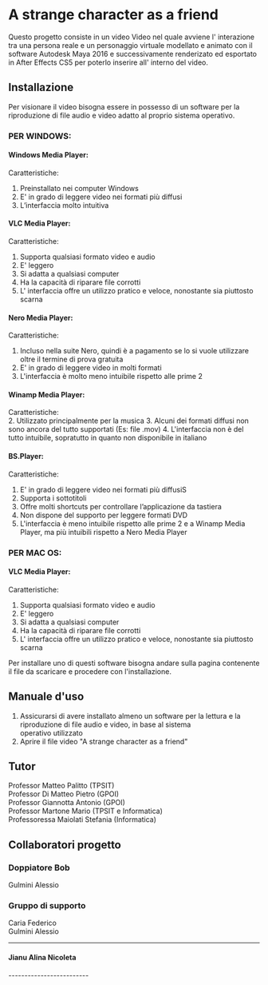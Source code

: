# A strange character as a friend
Questo progetto consiste in un video Video nel quale avviene l' interazione tra una persona reale e un personaggio virtuale modellato e animato con il software Autodesk Maya 2016 e successivamente renderizato ed esportato in After Effects CS5 per poterlo inserire all' interno del video.


## Installazione
Per visionare il video bisogna essere in possesso di un software per la riproduzione di file audio e video adatto al proprio sistema operativo.


### PER WINDOWS:

#### Windows Media Player:
Caratteristiche:
  1. Preinstallato nei computer Windows
  3. E' in grado di leggere video nei formati più diffusi
  2. L’interfaccia molto intuitiva 

#### VLC Media Player:
Caratteristiche:
  1. Supporta qualsiasi formato video e audio
  2. E' leggero
  3. Si adatta a qualsiasi computer
  4. Ha la capacità di riparare file corrotti
  5. L' interfaccia offre un utilizzo pratico e veloce, nonostante sia piuttosto scarna

#### Nero Media Player:
Caratteristiche:
  1. Incluso nella suite Nero, quindi è a pagamento se lo si vuole utilizzare oltre il termine di prova gratuita
  2. E' in grado di leggere video in molti formati
  3. L'interfaccia è molto meno intuibile rispetto alle prime 2

#### Winamp Media Player:
Caratteristiche:  
  2. Utilizzato principalmente per la musica
  3. Alcuni dei formati diffusi non sono ancora del tutto supportati (Es: file .mov)
  4. L'interfaccia non è del tutto intuibile, sopratutto in quanto non disponibile in italiano

#### BS.Player:
Caratteristiche:
  1. E' in grado di leggere video nei formati più diffusiS
  2. Supporta i sottotitoli
  3. Offre molti shortcuts per controllare l’applicazione da tastiera
  4. Non dispone del supporto per leggere formati DVD
  5. L'interfaccia è meno intuibile rispetto alle prime 2 e a Winamp Media Player, ma più intuibili rispetto a Nero Media Player


### PER MAC OS:

#### VLC Media Player:
Caratteristiche:
  1. Supporta qualsiasi formato video e audio
  2. E' leggero
  3. Si adatta a qualsiasi computer
  4. Ha la capacità di riparare file corrotti
  5. L' interfaccia offre un utilizzo pratico e veloce, nonostante sia piuttosto scarna

Per installare uno di questi software bisogna andare sulla pagina contenente il file da scaricare e procedere con l'installazione.

## Manuale d'uso
1. Assicurarsi di avere installato almeno un software per la lettura e la riproduzione di file audio e video, in base al sistema     
   operativo utilizzato
2. Aprire il file video "A strange character as a friend"

## Tutor
Professor Matteo Palitto (TPSIT)       
Professor Di Matteo Pietro (GPOI)           
Professor Giannotta Antonio (GPOI)          
Professor Martone Mario (TPSIT e Informatica)         
Professoressa Maiolati Stefania (Informatica)          


## Collaboratori progetto
### Doppiatore Bob
Gulmini Alessio<br>

### Gruppo di supporto
Caria Federico<br>
Gulmini Alessio<br>


-------------------------
<h4> Jianu Alina Nicoleta  </h4>
-------------------------

